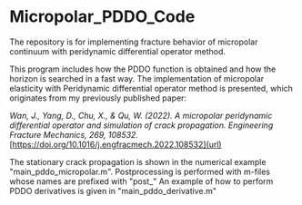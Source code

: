 # Micropolar_PDDO_Code
The repository is for implementing fracture behavior of micropolar continuum with peridynamic differential operator method.

This program includes how the  PDDO function is obtained and how the horizon is searched in a fast way. The implementation of micropolar elasticity with Peridynamic differential operator method is presented, which originates from my previously published paper:

_Wan, J., Yang, D., Chu, X., & Qu, W. (2022). A micropolar peridynamic differential operator and simulation of crack propagation. Engineering Fracture Mechanics, 269, 108532._
[https://doi.org/10.1016/j.engfracmech.2022.108532](url)

The stationary crack propagation is shown in the numerical example "main_pddo_micropolar.m".
Postprocessing is performed with m-files whose names are prefixed with "post_"
An example of how to perform PDDO derivatives is given in "main_pddo_derivative.m"




 
